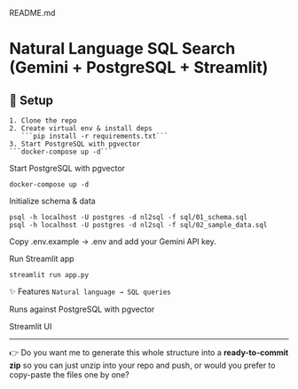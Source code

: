 README.md
# Natural Language SQL Search (Gemini + PostgreSQL + Streamlit)

## 🚀 Setup
```
1. Clone the repo
2. Create virtual env & install deps
   ```pip install -r requirements.txt```
3. Start PostgreSQL with pgvector
```docker-compose up -d```
```


Start PostgreSQL with pgvector

```docker-compose up -d```


Initialize schema & data
```
psql -h localhost -U postgres -d nl2sql -f sql/01_schema.sql
psql -h localhost -U postgres -d nl2sql -f sql/02_sample_data.sql
```

Copy .env.example → .env and add your Gemini API key.

Run Streamlit app

```streamlit run app.py```

✨ Features
```Natural language → SQL queries```

Runs against PostgreSQL with pgvector

Streamlit UI


---

👉 Do you want me to generate this whole structure into a **ready-to-commit zip** so you can just unzip into your repo and push, or would you prefer to copy-paste the files one by one?
